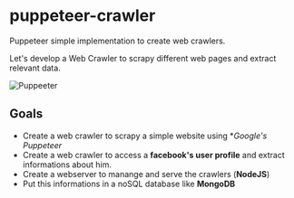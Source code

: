 # puppeteer-crawler
Puppeteer simple implementation to create web crawlers.

Let's develop a Web Crawler to scrapy different web pages and extract relevant data.

![Puppeeter](https://cdn-images-1.medium.com/max/290/1*kk8ovQKB-45FsZ8TZM-vjg.png)

## Goals
- Create a web crawler to scrapy a simple website using **Google's Puppeteer*
- Create a web crawler to access a **facebook's user profile** and extract informations about him.
- Create a webserver to manange and serve the crawlers (**NodeJS**)
- Put this informations in a noSQL database like **MongoDB**
